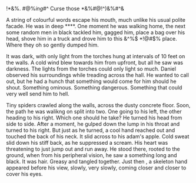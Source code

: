 !*&%.
#@%$ing %$#^
Curse those *&%#@!^)&%#^&

A string of colourful words escape his mouth, much unlike his usual polite facade. He was in deep ****. One moment he was walking home, the next some random men in black tackled him, gagged him, place a bag over his head, shove him in a truck and drove him to this &^%$ *!@#$% place. Where they oh so gently dumped him. 

It was dark, with only light from the torches hung at intervals of 10 feet on the walls. A cold wind blew towards him from upfront, but all he saw was darkness. The lights from the torches could only light so much. Daniel observed his surroundings while treading across the hall. He wanted to call out, but he had a hunch that something would come for him should he shout. Something ominous. Something dangerous. Something that could very well send him to hell.

Tiny spiders crawled along the walls, across the dusty concrete floor. Soon, the path he was walikng on split into two. One going to his left, the other heading to his right. Which one should he take? He turned his head from side to side. After a moment, he gulped down the lump in his throat and turned to his right. But just as he turned, a cool hand reached out and touched the back of his neck. It slid across to his adam's apple. Cold sweat slid down his stiff back, as he suppressed a scream. His heart was threatening to just jump out and run away. He stood there, rooted to the ground, when from his peripheral  vision, he saw a something long and black. It was hair. Greasy and tangled together. Just then , a skeleton hand appeared before his view, slowly, very slowly, coming closer and closer to cover his eyes.  
